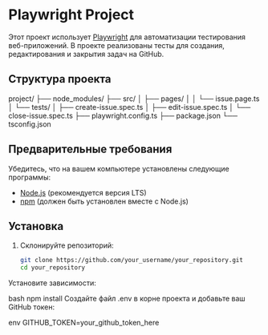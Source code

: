 
# Playwright Project

Этот проект использует [Playwright](https://playwright.dev/) для автоматизации тестирования веб-приложений. В проекте реализованы тесты для создания, редактирования и закрытия задач на GitHub.

## Структура проекта

project/
├── node_modules/
├── src/
│ ├── pages/
│ │ └── issue.page.ts
│ └── tests/
│ ├── create-issue.spec.ts
│ ├── edit-issue.spec.ts
│ └── close-issue.spec.ts
├── playwright.config.ts
├── package.json
└── tsconfig.json



## Предварительные требования

Убедитесь, что на вашем компьютере установлены следующие программы:

- [Node.js](https://nodejs.org/en/download/) (рекомендуется версия LTS)
- [npm](https://www.npmjs.com/get-npm) (должен быть установлен вместе с Node.js)

## Установка

1. Склонируйте репозиторий:

   ```bash
   git clone https://github.com/your_username/your_repository.git
   cd your_repository
Установите зависимости:

bash
npm install
Создайте файл .env в корне проекта и добавьте ваш GitHub токен:

env
GITHUB_TOKEN=your_github_token_here
